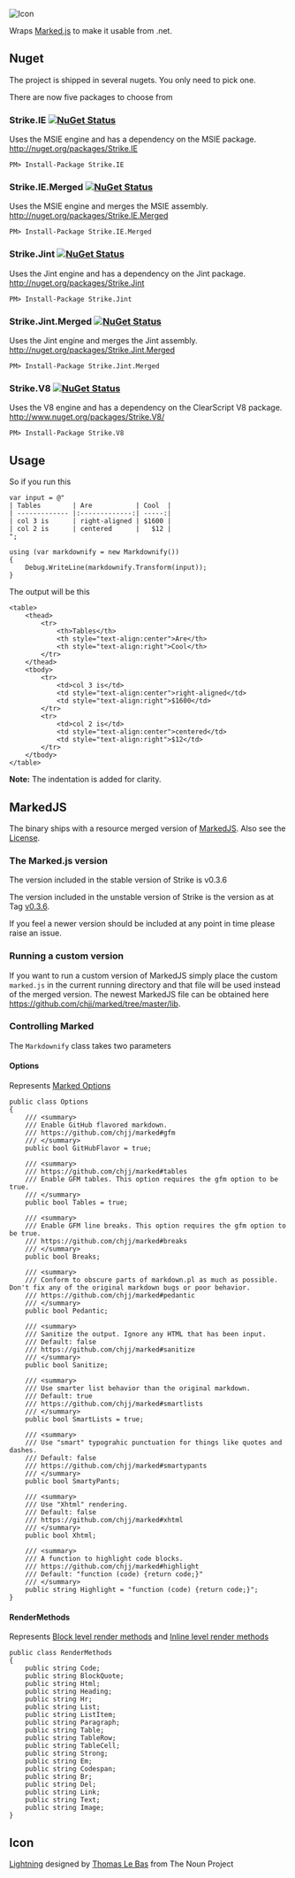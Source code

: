 ![Icon](https://raw.github.com/SimonCropp/Strike/master/Icons/package_icon.png)

Wraps [Marked.js](https://github.com/chjj/marked/) to make it usable from .net.


## Nuget

The project is shipped in several nugets. You only need to pick one.

There are now five packages to choose from 


### Strike.IE [![NuGet Status](http://img.shields.io/nuget/v/Strike.IE.svg?style=flat)](https://www.nuget.org/packages/Strike.IE/)

Uses the MSIE engine and has a dependency on the MSIE package. http://nuget.org/packages/Strike.IE

    PM> Install-Package Strike.IE


### Strike.IE.Merged [![NuGet Status](http://img.shields.io/nuget/v/Strike.IE.Merged.svg?style=flat)](https://www.nuget.org/packages/Strike.IE.Merged/)

Uses the MSIE engine and merges the MSIE assembly. http://nuget.org/packages/Strike.IE.Merged

    PM> Install-Package Strike.IE.Merged


### Strike.Jint [![NuGet Status](http://img.shields.io/nuget/v/Strike.Jint.svg?style=flat)](https://www.nuget.org/packages/Strike.Jint/)

Uses the Jint engine and has a dependency on the Jint package. http://nuget.org/packages/Strike.Jint

    PM> Install-Package Strike.Jint


### Strike.Jint.Merged [![NuGet Status](http://img.shields.io/nuget/v/Strike.Jint.Merged.svg?style=flat)](https://www.nuget.org/packages/Strike.Jint.Merged/)

Uses the Jint engine and merges the Jint assembly. http://nuget.org/packages/Strike.Jint.Merged

    PM> Install-Package Strike.Jint.Merged


### Strike.V8 [![NuGet Status](http://img.shields.io/nuget/v/Strike.V8.svg?style=flat)](https://www.nuget.org/packages/Strike.V8/)

Uses the V8 engine and has a dependency on the ClearScript V8 package. http://www.nuget.org/packages/Strike.V8/
    
    PM> Install-Package Strike.V8


## Usage

So if you run this 

```
var input = @"
| Tables        | Are           | Cool  |
| ------------- |:-------------:| -----:|
| col 3 is      | right-aligned | $1600 |
| col 2 is      | centered      |   $12 |
";

using (var markdownify = new Markdownify())
{
    Debug.WriteLine(markdownify.Transform(input));
}
```

The output will be this 

```
<table>
	<thead>
		<tr>
			<th>Tables</th>
			<th style="text-align:center">Are</th>
			<th style="text-align:right">Cool</th>
		</tr>
	</thead>
	<tbody>
		<tr>
			<td>col 3 is</td>
			<td style="text-align:center">right-aligned</td>
			<td style="text-align:right">$1600</td>
		</tr>
		<tr>
			<td>col 2 is</td>
			<td style="text-align:center">centered</td>
			<td style="text-align:right">$12</td>
		</tr>
	</tbody>
</table>
```

**Note:** The indentation is added for clarity.  


## MarkedJS

The binary ships with a resource merged version of [MarkedJS](https://github.com/chjj/marked/). Also see the [License](https://github.com/chjj/marked/blob/master/LICENSE).


### The Marked.js version

The version included in the stable version of Strike is v0.3.6

The version included in the unstable version of Strike is the version as at Tag [v0.3.6](https://github.com/chjj/marked/blob/v0.3.6/lib/marked.js). 

If you feel a newer version should be included at any point in time please raise an issue.


### Running a custom version

If you want to run a custom version of MarkedJS simply place the custom `marked.js` in the current running directory and that file will be used instead of the merged version. The newest MarkedJS file can be obtained here https://github.com/chjj/marked/tree/master/lib.


### Controlling Marked

The `Markdownify` class takes two parameters 


#### Options

Represents [Marked Options](https://github.com/chjj/marked#options-1)
 
    public class Options
    {
        /// <summary>
        /// Enable GitHub flavored markdown.
        /// https://github.com/chjj/marked#gfm
        /// </summary>
        public bool GitHubFlavor = true;

        /// <summary>
        /// https://github.com/chjj/marked#tables
        /// Enable GFM tables. This option requires the gfm option to be true.
        /// </summary>
        public bool Tables = true;

        /// <summary>
        /// Enable GFM line breaks. This option requires the gfm option to be true.
        /// https://github.com/chjj/marked#breaks
        /// </summary>
        public bool Breaks;

        /// <summary>
        /// Conform to obscure parts of markdown.pl as much as possible. Don't fix any of the original markdown bugs or poor behavior.
        /// https://github.com/chjj/marked#pedantic
        /// </summary>
        public bool Pedantic;

        /// <summary>
        /// Sanitize the output. Ignore any HTML that has been input.
        /// Default: false
        /// https://github.com/chjj/marked#sanitize
        /// </summary>
        public bool Sanitize;

        /// <summary>
        /// Use smarter list behavior than the original markdown. 
        /// Default: true
        /// https://github.com/chjj/marked#smartlists
        /// </summary>
        public bool SmartLists = true;

        /// <summary>
        /// Use "smart" typograhic punctuation for things like quotes and dashes.
        /// Default: false
        /// https://github.com/chjj/marked#smartypants
        /// </summary>
        public bool SmartyPants;

        /// <summary>
        /// Use "Xhtml" rendering.
        /// Default: false
        /// https://github.com/chjj/marked#xhtml
        /// </summary>
        public bool Xhtml;

        /// <summary>
        /// A function to highlight code blocks. 
        /// https://github.com/chjj/marked#highlight
        /// Default: "function (code) {return code;}"
        /// </summary>
        public string Highlight = "function (code) {return code;}";
    }


#### RenderMethods

Represents [Block level render methods](https://github.com/chjj/marked#block-level-renderer-methods) and [Inline level render methods](https://github.com/chjj/marked#inline-level-renderer-methods) 

    public class RenderMethods
    {
        public string Code;
        public string BlockQuote;
        public string Html;
        public string Heading;
        public string Hr;
        public string List;
        public string ListItem;
        public string Paragraph;
        public string Table;
        public string TableRow;
        public string TableCell;
        public string Strong;
        public string Em;
        public string Codespan;
        public string Br;
        public string Del;
        public string Link;
        public string Text;
        public string Image;
    }


## Icon 

<a href="http://thenounproject.com/term/lightning/6029/" target="_blank">Lightning</a> designed by <a href="http://thenounproject.com/tlb/" target="_blank">Thomas Le Bas</a> from The Noun Project